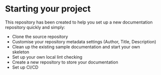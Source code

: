 # Starting your project

This repository has been created to help you set up a new documentation repository
quickly and simply:

* Clone the source repository
* Customise your repository metadata settings (Author, Title, Description)
* Clean up the existing sample documentation and start your own skeleton
* Set up your own local lint checking
* Create a new repository to store your documentation
* Set up CI/CD
